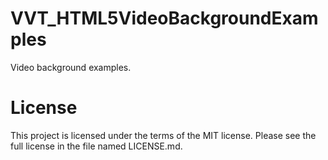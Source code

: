 # VVT_HTML5VideoBackgroundExamples
Video background examples.

# License  
This project is licensed under the terms of the MIT license. Please see the full license in the file named LICENSE.md.
